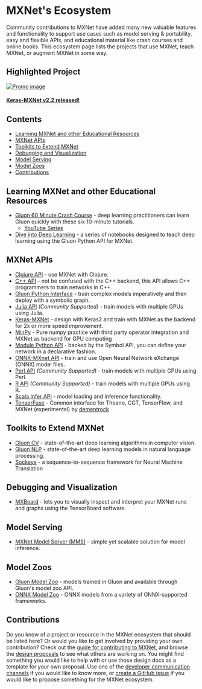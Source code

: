 <!--- Licensed to the Apache Software Foundation (ASF) under one -->
<!--- or more contributor license agreements.  See the NOTICE file -->
<!--- distributed with this work for additional information -->
<!--- regarding copyright ownership.  The ASF licenses this file -->
<!--- to you under the Apache License, Version 2.0 (the -->
<!--- "License"); you may not use this file except in compliance -->
<!--- with the License.  You may obtain a copy of the License at -->

<!---   http://www.apache.org/licenses/LICENSE-2.0 -->

<!--- Unless required by applicable law or agreed to in writing, -->
<!--- software distributed under the License is distributed on an -->
<!--- "AS IS" BASIS, WITHOUT WARRANTIES OR CONDITIONS OF ANY -->
<!--- KIND, either express or implied.  See the License for the -->
<!--- specific language governing permissions and limitations -->
<!--- under the License. -->

# MXNet's Ecosystem

Community contributions to MXNet have added many new valuable features and functionality to support use cases such as model serving & portability, easy and flexible APIs, and educational material like crash courses and online books. This ecosystem page lists the projects that use MXNet, teach MXNet, or augment MXNet in some way.


## Highlighted Project

[![Promo image](https://cdn-images-1.medium.com/max/800/1*PwIMdZM7tpt3rmcyhlk2FQ.png)](https://medium.com/apache-mxnet/announcing-keras-mxnet-v2-2-4b8404568e75)
#### [Keras-MXNet v2.2 released!](https://medium.com/apache-mxnet/announcing-keras-mxnet-v2-2-4b8404568e75)


## Contents

* [Learning MXNet and other Educational Resources](#learning-mxnet-and-other-educational-resources)
* [MXNet APIs](#mxnet-apis)
* [Toolkits to Extend MXNet](#toolkits-to-extend-mxnet)
* [Debugging and Visualization](#debugging-and-visualization)
* [Model Serving](#model-serving)
* [Model Zoos](#model-zoos)
* [Contributions](#contributions)


## Learning MXNet and other Educational Resources

* [Gluon 60 Minute Crash Course](https://gluon-crash-course.mxnet.io/) - deep learning practitioners can learn Gluon quickly with these six 10-minute tutorials.
    - [YouTube Series](https://www.youtube.com/playlist?list=PLkEvNnRk8uVmVKRDgznk3o3LxmjFRaW7s)
* [Dive into Deep Learning](https://www.d2l.ai/) - a series of notebooks designed to teach deep learning using the Gluon Python API for MXNet.


## MXNet APIs

* [Clojure API](https://github.com/apache/incubator-mxnet/tree/master/contrib/clojure-package) - use MXNet with Clojure.
* [C++ API](../api/c++/index.html) - not be confused with the C++ backend, this API allows C++ programmers to train networks in C++.
* [Gluon Python Interface](../gluon/index.html) - train complex models imperatively and then deploy with a symbolic graph.
* [Julia API](../api/julia/index.html) *(Community Supported)* - train models with multiple GPUs using Julia.
* [Keras-MXNet](https://github.com/awslabs/keras-apache-mxnet) - design with Keras2 and train with MXNet as the backend for 2x or more speed improvement.
* [MinPy](https://github.com/dmlc/minpy) - Pure numpy practice with third party operator integration and MXNet as backend for GPU computing
* [Module Python API](../api/python/index.html) - backed by the Symbol API, you can define your network in a declarative fashion.
* [ONNX-MXnet API](../api/python/contrib/onnx.html) - train and use Open Neural Network eXchange (ONNX) model files.
* [Perl API](../api/perl/index.html) *(Community Supported)* - train models with multiple GPUs using Perl.
* [R API](https://mxnet.incubator.apache.org/api/r/index.html) *(Community Supported)* - train models with multiple GPUs using R.
* [Scala Infer API](../api/scala/infer.html) - model loading and inference functionality.
* [TensorFuse](https://github.com/dementrock/tensorfuse) - Common interface for Theano, CGT, TensorFlow, and MXNet (experimental) by [dementrock](https://github.com/dementrock)


## Toolkits to Extend MXNet

* [Gluon CV](https://gluon-cv.mxnet.io/) - state-of-the-art deep learning algorithms in computer vision.
* [Gluon NLP](https://gluon-nlp.mxnet.io/) - state-of-the-art deep learning models in natural language processing.
* [Sockeye](https://github.com/awslabs/sockeye) - a sequence-to-sequence framework for Neural Machine Translation


## Debugging and Visualization

* [MXBoard](https://github.com/awslabs/mxboard) - lets you to visually inspect and interpret your MXNet runs and graphs using the TensorBoard software.


## Model Serving

* [MXNet Model Server (MMS)](https://github.com/awslabs/mxnet-model-server) - simple yet scalable solution for model inference.


## Model Zoos

* [Gluon Model Zoo](https://mxnet.incubator.apache.org/api/python/gluon/model_zoo.html) - models trained in Gluon and available through Gluon's model zoo API.
* [ONNX Model Zoo](https://github.com/onnx/models) - ONNX models from a variety of ONNX-supported frameworks.


## Contributions

Do you know of a project or resource in the MXNet ecosystem that should be listed here? Or would you like to get involved by providing your own contribution? Check out the [guide for contributing to MXNet](contribute.html), and browse the [design proposals](https://cwiki.apache.org/confluence/display/MXNET/Proposals) to see what others are working on. You might find something you would like to help with or use those design docs as a template for your own proposal. Use one of the [developer communication channels](https://mxnet.incubator.apache.org/community/contribute.html#mxnet-dev-communications) if you would like to know more, or [create a GitHub issue](https://github.com/apache/incubator-mxnet/issues/new) if you would like to propose something for the MXNet ecosystem.
